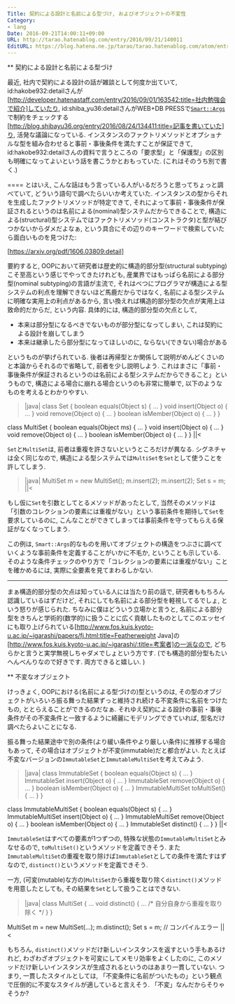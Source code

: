 ```yaml
---
Title: 契約による設計と名前による型づけ, およびオブジェクトの不変性
Category:
- lang
Date: 2016-09-21T14:00:11+09:00
URL: http://tarao.hatenablog.com/entry/2016/09/21/140011
EditURL: https://blog.hatena.ne.jp/tarao/tarao.hatenablog.com/atom/entry/10328749687185484185
---
```


** 契約による設計と名前による型づけ

最近, 社内で契約による設計の話が雑談として何度か出ていて, id:hakobe932:detailさんが[http://developer.hatenastaff.com/entry/2016/09/01/163542:title=社内勉強会で紹介]していたり, id:shiba_yu36:detailさんがWEB+DB PRESSで<a href="http://search.cpan.org/dist/Smart-Args/lib/Smart/Args.pm"><code>Smart::Args</code></a>で制約をチェックする[http://blog.shibayu36.org/entry/2016/08/24/134411:title=記事を書いていた]り, 活発な議論になっている. インスタンスのファクトリメソッドとオプショナルな型を組み合わせると事前・事後条件を満たすことが保証できて, id:hakobe932:detailさんの資料で言うところの「要求型」と「保護型」の区別も明確になってよいという話を書こうかとおもっていた. (これはそのうち別で書く.)

====
とはいえ, こんな話はもう言っている人がいるだろうと思ってちょっと調べていて, どういう語句で調べたらいいか考えていた. インスタンスの型からそれを生成したファクトリメソッドが特定できて, それによって事前・事後条件が保証されるというのは名前による(nominal)型システムだからできることで, 構造による(structural)型システムではファクトリメソッド(コンストラクタ)と型が結びつかないからダメだよなぁ, という具合にその辺りのキーワードで検索していたら面白いものを見つけた:

[https://arxiv.org/pdf/1606.03809:detail]

要約すると, OOPにおいて研究者は歴史的に構造的部分型(structural subtyping)こそ至高という感じでやってきたけれども, 産業界ではもっぱら名前による部分型(nominal subtyping)の言語が主流で, それはべつにプログラマが構造による型システムの利点を理解できないほど馬鹿だからではなく, 名前による型システムに明確な実用上の利点があるから, 言い換えれば構造的部分型の欠点が実用上は致命的だからだ, という内容. 具体的には, 構造的部分型の欠点として,

- 本来は部分型になるべきでないものが部分型になってしまい, これは契約による設計を崩してしまう
- 本来は継承したら部分型になってほしいのに, ならない(できない)場合がある

というものが挙げられている. 後者は再帰型とか関係して説明がめんどくさいのと本論からそれるので省略して, 前者を少し説明しよう. これはまさに「事前・事後条件が保証されるというのは名前による型システムだからできること」というもので, 構造による場合に崩れる場合というのも非常に簡単で, 以下のようなものを考えるとわかりやすい.

>|java|
class Set {
  boolean equals(Object s) { ... }
  void insert(Object o) { ... }
  void remove(Object o) { ... }
  boolean isMember(Object o) { ... }
}

class MultiSet {
  boolean equals(Object ms) { ... }
  void insert(Object o) { ... }
  void remove(Object o) { ... }
  boolean isMember(Object o) { ... }
}
||<

<code>Set</code>と<code>MultiSet</code>は, 前者は重複を許さないというところだけが異なる. シグネチャは全く同じなので, 構造による型システムでは<code>MultiSet</code>を<code>Set</code>として使うことを許してしまう.

>|java|
MultiSet m = new MultiSet();
m.insert(2);
m.insert(2);
Set s = m;
||<

もし仮に<code>Set</code>を引数としてとるメソッドがあったとして, 当然そのメソッドは「引数のコレクションの要素には重複がない」という事前条件を期待して<code>Set</code>を要求しているのに, こんなことができてしまっては事前条件を守ってもらえる保証がなくなってしまう.

この例は, <code>Smart::Args</code>的なものを用いてオブジェクトの構造をつぶさに調べていくような事前条件を定義することがいかに不毛か, ということも示している. そのような条件チェックのやり方で「コレクションの要素には重複がない」ことを確かめるには, 実際に全要素を見てまわるしかない.

<hr>

まぁ構造的部分型の欠点は知っている人には当たり前の話で, 研究者ももちろん認識しているはずだけど, それにしても名前による部分型を軽視してるでしょ, という怒りが感じられた. ちなみに僕はどういう立場かと言うと, 名前による部分型をきちんと学術的(数学的)に扱うことに広く貢献したものとしてこのエッセイにも取り上げられている[http://www.fos.kuis.kyoto-u.ac.jp/~igarashi/papers/fj.html:title=Featherweight Java]の[http://www.fos.kuis.kyoto-u.ac.jp/~igarashi/:title=考案者]の一派なので, どちらかと言うと実学無視しちゃダメでしょという方です. (でも構造的部分型もたいへんべんりなので好きです. 両方できると嬉しい. )

** 不変なオブジェクト

けっきょく, OOPにおける(名前による型づけの)型というのは, その型のオブジェクトがいろいろ振る舞った結果ずっと維持され続ける不変条件に名前をつけたもの, ととらえることができるのだなぁ. それゆえ契約による設計の事前・事後条件がその不変条件と一致するように綺麗にモデリングできていれば, 型名だけ調べたらよいことになる.

振る舞った結果途中で別の条件(より緩い条件やより厳しい条件)に推移する場合もあって, その場合はオブジェクトが不変(immutable)だと都合がよい. たとえば不変なバージョンの<code>ImmutableSet</code>と<code>ImmutableMultiSet</code>を考えてみよう.

>|java|
class ImmutableSet {
  boolean equals(Object s) { ... }
  ImmutableSet insert(Object o) { ... }
  ImmutableSet remove(Object o) { ... }
  boolean isMember(Object o) { ... }
  ImmutableMultiSet toMultiSet() { ... }
}

class ImmutableMultiSet {
  boolean equals(Object s) { ... }
  ImmutableMultiSet insert(Object o) { ... }
  ImmutableMultiSet remove(Object o) { ... }
  boolean isMember(Object o) { ... }
  ImmutableSet distinct() { ... }
}
||<

<code>ImmutableSet</code>はすべての要素が1つずつの, 特殊な状態の<code>ImmutableMultiSet</code>とみなせるので, <code>toMultiSet()</code>というメソッドを定義できそう. また<code>ImmutableMultiSet</code>の重複を取り除けば<code>ImmutableSet</code>としての条件を満たすはずなので, <code>distinct()</code>というメソッドを定義できそう.

一方, (可変(mutable)な方の)<code>MultiSet</code>から重複を取り除く<code>distinct()</code>メソッドを用意したとしても, その結果を<code>Set</code>として扱うことはできない.

>|java|
class MultiSet {
  ...
  void distinct() { ... /* 自分自身から重複を取り除く */ }
}

MultiSet m = new MultiSet(...);
m.distinct();
Set s = m; // コンパイルエラー
||<

もちろん, <code>distinct()</code>メソッドだけ新しいインスタンスを返すという手もあるけれど, わざわざオブジェクトを可変にしてメモリ効率をよくしたのに, このメソッドだけ新しいインスタンスが生成されるというのはあまり一貫していない. つまり, 一貫したスタイルとしては, 「不変条件に名前がついたもの」という観点で圧倒的に不変なスタイルが適していると言えそう. 「不変」なんだからそりゃそうか?
